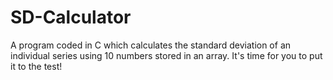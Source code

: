 # SD-Calculator
A program coded in C which calculates the standard deviation of an individual series using 10 numbers stored in an array. It's time for you to put it to the test!
